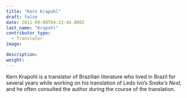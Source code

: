 ```yaml
---
title: "Kern Krapohl"
draft: false
date: 2011-09-08T04:23:44.000Z
last_name: "Krapohl"
contributor_type:
  - Translator
image:

description:
weight:
---
```


Kern Krapohl is a translator of Brazilian literature who lived in Brazil for several years while working on his translation of Ledo Ivo’s _Snake’s Nest,_ and he often consulted the author during the course of the translation.

